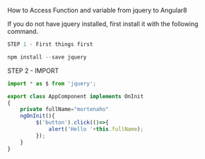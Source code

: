  How to Access Function and variable from jquery to Angular8
 
 
If you do not have jquery installed, first install it with the following command.
```javascript
STEP 1 - First things first

npm install --save jquery
````
STEP 2 - IMPORT
```javascript
import * as $ from 'jquery';

export class AppComponent implements OnInit 
{
    private fullName="mortenaho"
    ngOnInit(){
         $('button').click(()=>{
             alert('Hello '+this.fullName); 
         });
    }
}
```
